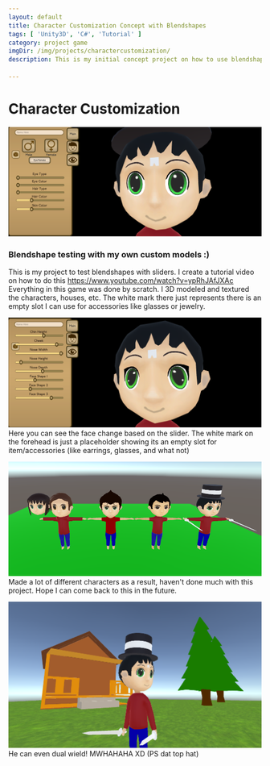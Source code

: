 ```yaml
---
layout: default
title: Character Customization Concept with Blendshapes
tags: [ 'Unity3D', 'C#', 'Tutorial' ]
category: project game
imgDir: /img/projects/charactercustomization/
description: This is my initial concept project on how to use blendshapes in Unity's GameEngine for character customization. Surprisingly there were no documentation on this on the web at the time nor was there any on youtube so I dived down programmed an optimal way of achieving this. There is now a video of it on youtube with my Alias as Glauz.

---
```



Character Customization
================

![Picture](/img/projects/charactercustomization/1.png)
### Blendshape testing with my own custom models :)
This is my project to test blendshapes with sliders. I create a tutorial video on how to do this https://www.youtube.com/watch?v=ypRhJAfJXAc Everything in this game was done by scratch. I 3D modeled and textured the characters, houses, etc. The white mark there just represents there is an empty slot I can use for accessories like glasses or jewelry.

![Picture](/img/projects/charactercustomization/2.png)
Here you can see the face change based on the slider. The white mark on the forehead is just a placeholder showing its an empty slot for item/accessories (like earrings, glasses, and what not)

![Picture](/img/projects/charactercustomization/3.png)
Made a lot of different characters as a result, haven't done much with this project. Hope I can come back to this in the future.

![Picture](/img/projects/charactercustomization/4.png)
He can even dual wield! MWHAHAHA XD (PS dat top hat)
